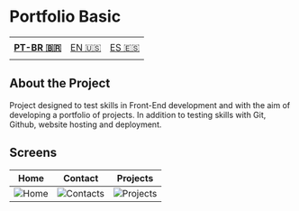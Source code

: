 # Portfolio Basic

<table>
    <td height="40px">
      <b>
        <a href="README.md">PT-BR 🇧🇷</a>
      </b>
    </td>
    <td height="40px">
      <a href="readme-en.md">EN 🇺🇸</a>
    </td>
    <td height="40px">
      <a href="readme-es.md">ES 🇪🇸</a>
    </td>
</table>

## About the Project
 Project designed to test skills in Front-End development and with the aim of developing a portfolio of projects. In addition to testing skills with Git, Github, website hosting and deployment.

## Screens  
| Home | Contact | Projects | 
| ------ | ----- | ----- |
| ![Home](https://github.com/verronebrunaa/portfolio-basic/assets/163475365/a0a80afc-a2fe-40c8-8628-d29003f14c55) | ![Contacts](https://github.com/verronebrunaa/portfolio-basic/assets/163475365/3d0b1111-6430-4a20-bdec-1da4b56e2277) | ![Projects](https://github.com/verronebrunaa/portfolio-basic/assets/163475365/60fe0e3b-2e5f-4abc-be7e-f074659c3dd8) |
